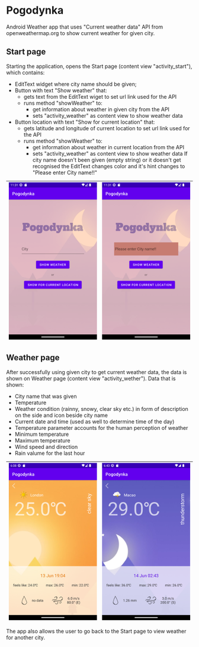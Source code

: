 # Pogodynka
 
Android Weather app that uses "Current weather data" API from openweathermap.org to show current weather for given city.

## Start page
Starting the application, opens the Start page (content view "activity_start"), which contains:
- EditText widget where city name should be given;
- Button with text "Show weather" that:
  - gets text from the EditText wiget to set url link used for the API
  - runs method "showWeather" to:
    - get information about weather in given city from the API
    - sets "activity_weather" as content view to show weather data
- Button location with text "Show for current location" that:
  - gets latitude and longitude of current location to set url link used for the API
  - runs method "showWeather" to:
    - get information about weather in current location from the API
    - sets "activity_weather" as content view to show weather data
If city name doesn't been given (empty string) or it doesn't get recognised the EditText changes color and it's hint changes to "Please enter City name!!"

![Start page](screenshots/Start.png) | ![error](screenshots/emptystring.png)
:-------------------------:|:-------------------------:

## Weather page
After successfully using given city to get current weather data, the data is shown on Weather page (content view "activity_wether"). 
Data that is shown:
- City name that was given
- Temperature
- Weather condition (rainny, snowy, clear sky etc.) in form of description on the side and icon beside city name
- Current date and time (used as well to determine time of the day)
- Temperature parameter accounts for the human perception of weather
- Minimum temperature
- Maximum temperature
- Wind speed and direction
- Rain valume for the last hour

![Weather page- day in location](screenshots/London.png) |  ![Wether page -night in location](screenshots/Rain.png)
:-------------------------:|:-------------------------:


The app also allows the user to go back to the Start page to view weather for another city.
